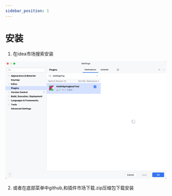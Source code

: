 ```yaml
---
sidebar_position: 1
---
```


# 安装

1. 在idea市场搜索安装

![img.png](/antd/img_11.png)

2. 或者在底部菜单中github,和插件市场下载.zip压缩包下载安装
